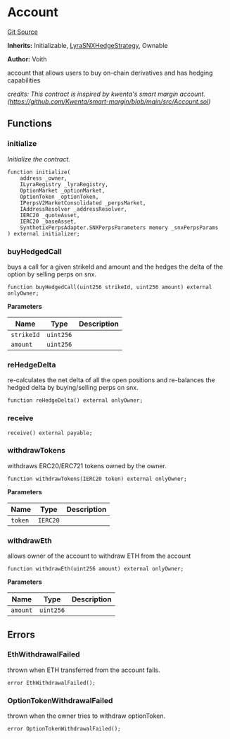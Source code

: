 # Account
[Git Source](https://github.com/voith/lyra-hedge-call/blob/6d8d03993f954009976ed0c983a934150d408004/contracts/Account.sol)

**Inherits:**
Initializable, [LyraSNXHedgeStrategy](/contracts/LyraSNXHedgeStrategy.sol/contract.LyraSNXHedgeStrategy.md), Ownable

**Author:**
Voith

account that allows users to buy on-chain derivatives and has hedging capabilities

*credits: This contract is inspired by kwenta's smart margin account. (https://github.com/Kwenta/smart-margin/blob/main/src/Account.sol)*


## Functions
### initialize

*Initialize the contract.*


```solidity
function initialize(
    address _owner,
    ILyraRegistry _lyraRegistry,
    OptionMarket _optionMarket,
    OptionToken _optionToken,
    IPerpsV2MarketConsolidated _perpsMarket,
    IAddressResolver _addressResolver,
    IERC20 _quoteAsset,
    IERC20 _baseAsset,
    SynthetixPerpsAdapter.SNXPerpsParameters memory _snxPerpsParams
) external initializer;
```

### buyHedgedCall

buys a call for a given strikeId and amount and the hedges the delta of the option by selling perps on snx.


```solidity
function buyHedgedCall(uint256 strikeId, uint256 amount) external onlyOwner;
```
**Parameters**

|Name|Type|Description|
|----|----|-----------|
|`strikeId`|`uint256`||
|`amount`|`uint256`||


### reHedgeDelta

re-calculates the net delta of all the open positions and re-balances the hedged delta
by buying/selling perps on snx.


```solidity
function reHedgeDelta() external onlyOwner;
```

### receive


```solidity
receive() external payable;
```

### withdrawTokens

withdraws ERC20/ERC721 tokens owned by the owner.


```solidity
function withdrawTokens(IERC20 token) external onlyOwner;
```
**Parameters**

|Name|Type|Description|
|----|----|-----------|
|`token`|`IERC20`||


### withdrawEth

allows owner of the account to withdraw ETH from the account


```solidity
function withdrawEth(uint256 amount) external onlyOwner;
```
**Parameters**

|Name|Type|Description|
|----|----|-----------|
|`amount`|`uint256`||


## Errors
### EthWithdrawalFailed
thrown when ETH transferred from the account fails.


```solidity
error EthWithdrawalFailed();
```

### OptionTokenWithdrawalFailed
thrown when the owner tries to withdraw optionToken.


```solidity
error OptionTokenWithdrawalFailed();
```


